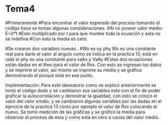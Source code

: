 # Tema4
#Primeramente 
#Para encontrar el valor esperado del proceso tomando el código base se toman algunas consideraciones.
#Al no poseer valor medio: E=0*t 
#Esto multiplicado por t para que muntee toda la ecuación y esta no se indefina
#Con esto la media es cero.

#Se crearon dos variables nuevas  .
#Wo es uy phy
Wo es una constante real para darle el valor al angulo como se indica en la practica 13, está en rads 
el phy es una constante para  vaAx y VaAy
#Estas dos ecuaciones están dadas en el 
#wo para el valor de Rxx.
Con esto se ingresan los datos y se imprime el valor, así mismo se imprime su media y se gráfica demostrando el porqué está en ese punto.

  Implementación:
  Para este laboratorio como se explicó anteriormente se tomó el código dado y se cambiaron sus variables esto con el fin de poder graficar 
  la autocorrelación y demostrar la igualdad, con esto se colocó el valor del valor emdio, y se cambiaron algunas variables por las dadas en el ejercicio de la practica 13 como por ejemplo el valor de Rxx colocando el nuevo.
Se tomó medición de las gráficas y se gráfico la media para observar el proceso de esta y como está en cero a causa del valor medio.

